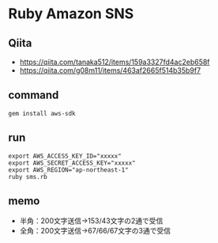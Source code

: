 # Ruby Amazon SNS

## Qiita

- https://qiita.com/tanaka512/items/159a3327fd4ac2eb658f
- https://qiita.com/g08m11/items/463af2665f514b35b9f7

## command

```
gem install aws-sdk
```

## run

```
export AWS_ACCESS_KEY_ID="xxxxx"
export AWS_SECRET_ACCESS_KEY="xxxxx"
export AWS_REGION="ap-northeast-1"
ruby sms.rb
```

## memo

- 半角：200文字送信→153/43文字の2通で受信
- 全角：200文字送信→67/66/67文字の3通で受信
